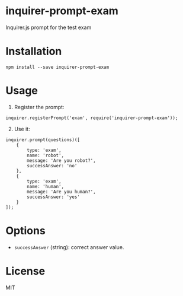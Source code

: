 # inquirer-prompt-exam
Inquirer.js prompt for the test exam

# Installation

```
npm install --save inquirer-prompt-exam
```

# Usage

1. Register the prompt:

```
inquirer.registerPrompt('exam', require('inquirer-prompt-exam'));
```

2. Use it:

```
inquirer.prompt(questions)([
    {
        type: 'exam',
        name: 'robot',
        message: 'Are you robot?',
        successAnswer: 'no'
    },
    {
        type: 'exam',
        name: 'human',
        message: 'Are you human?',
        successAnswer: 'yes'
    }
]);
```

# Options

* `successAnswer` (string): correct answer value.

# License

MIT

